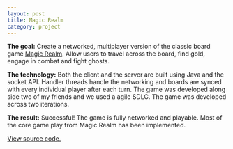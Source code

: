 ```yaml
---
layout: post
title: Magic Realm
category: project
---
```


**The goal:**
Create a networked, multiplayer version of the classic board game [Magic Realm](https://en.wikipedia.org/wiki/Magic_Realm).
Allow users to travel across the board, find gold, engage in combat and fight
ghosts.  

**The technology:**
Both the client and the server are built using Java and the socket API. Handler
threads handle the networking and boards are synced with every individual player
after each turn. The game was developed along side two of my friends and we used
a agile SDLC. The game was developed across two iterations.

**The result:**
Successful! The game is fully networked and playable. Most of the core game play
from Magic Realm has been implemented.

[View source code.](https://github.com/filiptodoric/Magic-Realm)
